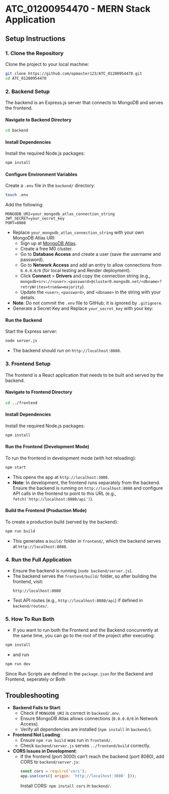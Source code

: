 # ATC_01200954470 - MERN Stack Application

## Setup Instructions

### 1. Clone the Repository
Clone the project to your local machine:
```bash
git clone https://github.com/opmaster123/ATC_01200954470.git
cd ATC_01200954470
```

### 2. Backend Setup
The backend is an Express.js server that connects to MongoDB and serves the frontend.

#### Navigate to Backend Directory
```bash
cd backend
```

#### Install Dependencies
Install the required Node.js packages:
```bash
npm install
```

#### Configure Environment Variables
Create a `.env` file in the `backend/` directory:
```bash
touch .env
```
Add the following:
```
MONGODB_URI=your_mongodb_atlas_connection_string
JWT_SECRET=your_secret_key
PORT=8080
```
- Replace `your_mongodb_atlas_connection_string` with your own MongoDB Atlas URI:
  - Sign up at [MongoDB Atlas](https://www.mongodb.com/cloud/atlas).
  - Create a free M0 cluster.
  - Go to **Database Access** and create a user (save the username and password).
  - Go to **Network Access** and add an entry to allow connections from `0.0.0.0/0` (for local testing and Render deployment).
  - Click **Connect** > **Drivers** and copy the connection string (e.g., `mongodb+srv://<user>:<password>@cluster0.mongodb.net/<dbname>?retryWrites=true&w=majority`).
  - Update the `<user>`, `<password>`, and `<dbname>` in the string with your details.
- **Note**: Do not commit the `.env` file to GitHub; it is ignored by `.gitignore`.
- Generate a Secret Key and Replace `your_secret_key` with your key:

#### Run the Backend
Start the Express server:
```bash
node server.js
```
- The backend should run on `http://localhost:8080`.

### 3. Frontend Setup
The frontend is a React application that needs to be built and served by the backend.

#### Navigate to Frontend Directory
```bash
cd ../frontend
```

#### Install Dependencies
Install the required Node.js packages:
```bash
npm install
```

#### Run the Frontend (Development Mode)
To run the frontend in development mode (with hot reloading):
```bash
npm start
```
- This opens the app at `http://localhost:3000`.
- **Note**: In development, the frontend runs separately from the backend. Ensure the backend is running on `http://localhost:8080` and configure API calls in the frontend to point to this URL (e.g., `fetch('http://localhost:8080/api')`).

#### Build the Frontend (Production Mode)
To create a production build (served by the backend):
```bash
npm run build
```
- This generates a `build/` folder in `frontend/`, which the backend serves at `http://localhost:8080`.

### 4. Run the Full Application
- Ensure the backend is running (`node backend/server.js`).
- The backend serves the `frontend/build/` folder, so after building the frontend, visit:
  ```
  http://localhost:8080
  ```
- Test API routes (e.g., `http://localhost:8080/api`) if defined in `backend/routes/`.

 ### 5. How To Run Both
 - If you want to run both the Frontend and the Backend concurrently at the same time, you can go to the root of the project after executing:
```bash
npm install
```
- and run
```bash
npm run dev
```
Since Run Scripts are defined in the `package.json` for the Backend and Frontend, seperately or Both

## Troubleshooting
- **Backend Fails to Start**:
  - Check if `MONGODB_URI` is correct in `backend/.env`.
  - Ensure MongoDB Atlas allows connections (`0.0.0.0/0` in Network Access).
  - Verify all dependencies are installed (`npm install` in `backend/`).
- **Frontend Not Loading**:
  - Ensure `npm run build` was run in `frontend/`.
  - Check `backend/server.js` serves `../frontend/build` correctly.
- **CORS Issues in Development**:
  - If the frontend (port 3000) can’t reach the backend (port 8080), add CORS to `backend/server.js`:
    ```javascript
    const cors = require('cors');
    app.use(cors({ origin: 'http://localhost:3000' }));
    ```
    Install CORS: `npm install cors` in `backend/`.


